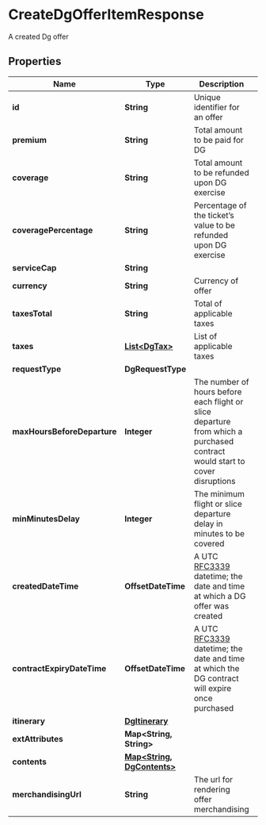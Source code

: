 

# CreateDgOfferItemResponse

A created Dg offer

## Properties

| Name | Type | Description | Notes |
|------------ | ------------- | ------------- | -------------|
|**id** | **String** | Unique identifier for an offer |  |
|**premium** | **String** | Total amount to be paid for DG |  |
|**coverage** | **String** | Total amount to be refunded upon DG exercise |  |
|**coveragePercentage** | **String** | Percentage of the ticket’s value to be refunded upon DG exercise |  |
|**serviceCap** | **String** |  |  |
|**currency** | **String** | Currency of offer |  |
|**taxesTotal** | **String** | Total of applicable taxes |  |
|**taxes** | [**List&lt;DgTax&gt;**](DgTax.md) | List of applicable taxes |  [optional] |
|**requestType** | **DgRequestType** |  |  |
|**maxHoursBeforeDeparture** | **Integer** | The number of hours before each flight or slice departure from which a purchased contract would start to cover disruptions |  |
|**minMinutesDelay** | **Integer** | The minimum flight or slice departure delay in minutes to be covered |  |
|**createdDateTime** | **OffsetDateTime** | A UTC [RFC3339](https://xml2rfc.tools.ietf.org/public/rfc/html/rfc3339.html#anchor14) datetime; the date and time at which a DG offer was created |  |
|**contractExpiryDateTime** | **OffsetDateTime** | A UTC [RFC3339](https://xml2rfc.tools.ietf.org/public/rfc/html/rfc3339.html#anchor14) datetime; the date and time at which the DG contract will expire once purchased |  |
|**itinerary** | [**DgItinerary**](DgItinerary.md) |  |  |
|**extAttributes** | **Map&lt;String, String&gt;** |  |  |
|**contents** | [**Map&lt;String, DgContents&gt;**](DgContents.md) |  |  |
|**merchandisingUrl** | **String** | The url for rendering offer merchandising |  [optional] |



